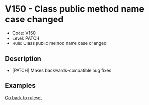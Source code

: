 # V150 - Class public method name case changed

* Code: V150
* Level: PATCH
* Rule: Class public method name case changed

## Description

* [PATCH] Makes backwards-compatible bug fixes

## Examples

[Go back to ruleset](../README.md)